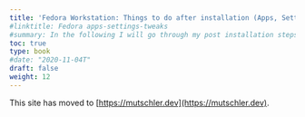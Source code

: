 ```yaml
---
title: 'Fedora Workstation: Things to do after installation (Apps, Settings, and Tweaks)'
#linktitle: Fedora apps-settings-tweaks
#summary: In the following I will go through my post installation steps on Fedora, i.e. which settings I choose and which apps I install and use.
toc: true
type: book
#date: "2020-11-04T"
draft: false
weight: 12
---
```

This site has moved to [https://mutschler.dev](https://mutschler.dev).